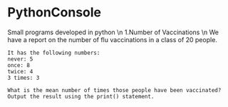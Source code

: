 # PythonConsole
Small programs developed in python \n
1.Number of Vaccinations \n
    We have a report on the number of flu vaccinations in a class of 20 people.

    It has the following numbers:
    never: 5
    once: 8
    twice: 4
    3 times: 3

    What is the mean number of times those people have been vaccinated?
    Output the result using the print() statement.

